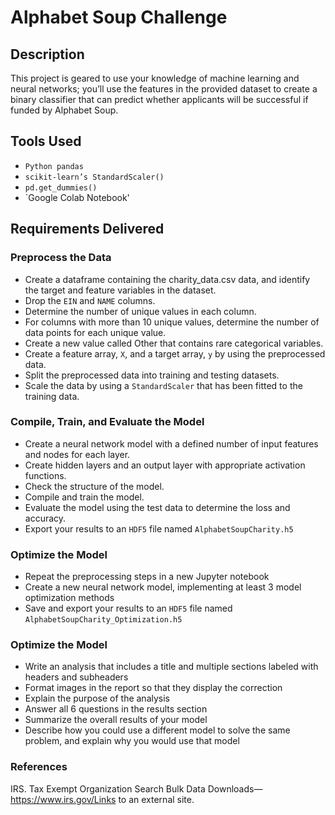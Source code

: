 # Alphabet Soup Challenge

## Description
This project is geared to use your knowledge of machine learning and neural networks; you’ll use the features in the provided dataset to create a binary classifier that can predict whether applicants will be successful if funded by Alphabet Soup.

## Tools Used
- `Python pandas`
- `scikit-learn’s StandardScaler()`
- `pd.get_dummies()`
- `Google Colab Notebook'
  
## Requirements Delivered 

### Preprocess the Data
- Create a dataframe containing the charity_data.csv data, and identify the target and feature variables in the dataset.
- Drop the `EIN` and `NAME` columns.
- Determine the number of unique values in each column.
- For columns with more than 10 unique values, determine the number of data points for each unique value.
- Create a new value called Other that contains rare categorical variables.
- Create a feature array, `X`, and a target array, `y` by using the preprocessed data.
- Split the preprocessed data into training and testing datasets.
- Scale the data by using a `StandardScaler` that has been fitted to the training data.

### Compile, Train, and Evaluate the Model
- Create a neural network model with a defined number of input features and nodes for each layer.
- Create hidden layers and an output layer with appropriate activation functions.
- Check the structure of the model.
- Compile and train the model.
- Evaluate the model using the test data to determine the loss and accuracy.
- Export your results to an `HDF5` file named `AlphabetSoupCharity.h5` 

### Optimize the Model
- Repeat the preprocessing steps in a new Jupyter notebook 
- Create a new neural network model, implementing at least 3 model optimization methods 
- Save and export your results to an `HDF5` file named `AlphabetSoupCharity_Optimization.h5` 

### Optimize the Model
- Write an analysis that includes a title and multiple sections labeled with headers and subheaders 
- Format images in the report so that they display the correction
- Explain the purpose of the analysis 
- Answer all 6 questions in the results section 
- Summarize the overall results of your model 
- Describe how you could use a different model to solve the same problem, and explain why you would use that model

### References
IRS. Tax Exempt Organization Search Bulk Data Downloads—https://www.irs.gov/Links to an external site.
